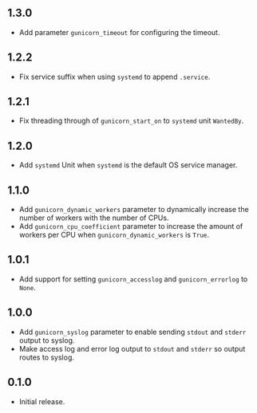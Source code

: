 ## 1.3.0

- Add parameter `gunicorn_timeout` for configuring the timeout.

## 1.2.2

- Fix service suffix when using `systemd` to append `.service`.

## 1.2.1

- Fix threading through of `gunicorn_start_on` to `systemd` unit `WantedBy`.

## 1.2.0

- Add `systemd` Unit when `systemd` is the default OS service manager.

## 1.1.0

- Add `gunicorn_dynamic_workers` parameter to dynamically increase the number of workers with the number of CPUs.
- Add `gunicorn_cpu_coefficient` parameter to increase the amount of workers per CPU when `gunicorn_dynamic_workers` is `True`.

## 1.0.1

- Add support for setting `gunicorn_accesslog` and `gunicorn_errorlog` to `None`.

## 1.0.0

- Add `gunicorn_syslog` parameter to enable sending `stdout` and `stderr`
  output to syslog.
- Make access log and error log output to `stdout` and `stderr` so output
  routes to syslog.

## 0.1.0

- Initial release.
